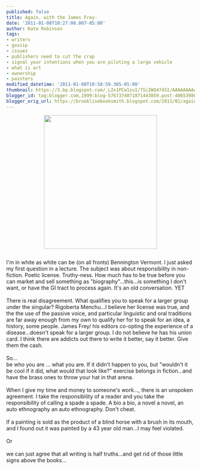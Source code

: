 ```yaml
---
published: false
title: Again, with the James Frey-
date: '2011-01-08T10:27:00.007-05:00'
author: Kate Robinson
tags:
- writers
- gossip
- issues
- publishers need to cut the crap
- signal your intentions when you are piloting a large vehicle
- what is art
- ownership
- painters
modified_datetime: '2011-01-08T10:58:59.305-05:00'
thumbnail: https://3.bp.blogspot.com/_L2x1PCw1zuI/TSiIWQ4745I/AAAAAAAAAMM/n_iLf2zcElY/s72-c/truth.gif
blogger_id: tag:blogger.com,1999:blog-5767374071871443859.post-4065398665991138363
blogger_orig_url: https://brooklinebooksmith.blogspot.com/2011/01/again-with-james-frey.html
---
```


<a onblur="try {parent.deselectBloggerImageGracefully();} catch(e) {}" href="https://3.bp.blogspot.com/_L2x1PCw1zuI/TSiIWQ4745I/AAAAAAAAAMM/n_iLf2zcElY/s1600/truth.gif"><img style="display: block; margin: 0px auto 10px; text-align: center; cursor: pointer; width: 302px; height: 356px;" src="https://3.bp.blogspot.com/_L2x1PCw1zuI/TSiIWQ4745I/AAAAAAAAAMM/n_iLf2zcElY/s400/truth.gif" alt="" id="BLOGGER_PHOTO_ID_5559843656061150098" border="0" /></a><br />I'm in white as white can be (on all fronts) Bennington Vermont. I just asked my first question in a lecture. The subject was about responsibility in non-fiction. Poetic license. Truthy-ness. How much has to be true before you can market and sell something as "biography"...this...is something I don't want, or have the GI tract to process again. It's an old conversation. YET<br /><br />There is real disagreement. What qualifies you to speak for a larger group under the singular? Rigoberta Menchu...I believe her license was true, and the the use of the passive voice, and particular linguistic and oral traditions are far away enough from my own to qualify her for to speak for an idea, a history, some people. James Frey/ his editors co-opting the experience of a disease...doesn't speak for a larger group. I do not believe he has his union card.  I think there are addicts out there to write it better, say it better. Give them the cash.<br /><br />So...<br />be who you are ... what you are. If it didn't happen to you, but "wouldn't it be cool if it did, what would that look like?" exercise belongs in fiction...and have the brass ones to throw your hat in that arena.<br /><br />When I give my time and money to someone's work..., there is an unspoken agreement. I take the responsibility of a reader and you take the responsibility of calling a spade a spade. A bio a bio, a novel a novel, an auto ethnography an auto ethnography. Don't cheat.<br /><br />If a painting is sold as the product of a blind horse with a brush in its mouth, and I found out it was painted by a 43 year old man...I may feel violated.<br /><br />Or<br /><br />we can just agree that all writing is half truths...and get rid of those little signs above the books...